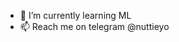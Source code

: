 - 🌱 I’m currently learning ML
- 📫 Reach me on telegram @nuttieyo

<!---
ginormousnut/ginormousnut is a ✨ special ✨ repository because its `README.md` (this file) appears on your GitHub profile.
You can click the Preview link to take a look at your changes.
--->
